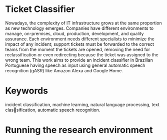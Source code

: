 # Ticket Classifier

Nowadays, the complexity of IT infrastructure grows at the same proportion as
new technology emerges. Companies have different environments to manage, on-premises,
cloud, production, development, and quality assurance. Each environment needs different
specialists to minimize the impact of any incident; support tickets must be forwarded to the
correct teams from the moment the tickets are opened, removing the need for reclassification
or even redirecting because the ticket was assigned to the wrong team. This work aims to
provide an incident classifier in Brazilian Portuguese having speech as input using general
automatic speech recognition (gASR) like Amazon Alexa and Google Home.

# Keywords
incident classification, machine learning, natural language processing, text classification, automatic speech recognition.

# Running the research environment


